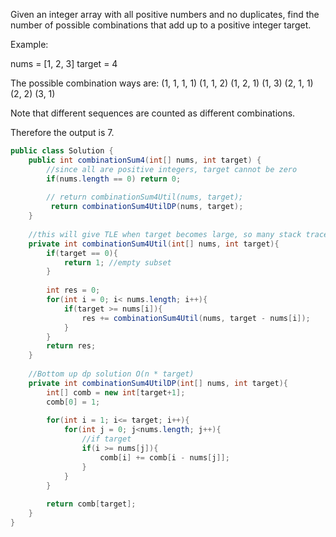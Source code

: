 Given an integer array with all positive numbers and no duplicates, find the number of possible combinations that add up to a positive integer target.

Example:

nums = [1, 2, 3]
target = 4

The possible combination ways are:
(1, 1, 1, 1)
(1, 1, 2)
(1, 2, 1)
(1, 3)
(2, 1, 1)
(2, 2)
(3, 1)

Note that different sequences are counted as different combinations.

Therefore the output is 7.

```java
public class Solution {
    public int combinationSum4(int[] nums, int target) {
        //since all are positive integers, target cannot be zero
        if(nums.length == 0) return 0;
        
        // return combinationSum4Util(nums, target);
         return combinationSum4UtilDP(nums, target);
    }
    
    //this will give TLE when target becomes large, so many stack traces. Use DP
    private int combinationSum4Util(int[] nums, int target){
        if(target == 0){
            return 1; //empty subset
        }
        
        int res = 0;
        for(int i = 0; i< nums.length; i++){
            if(target >= nums[i]){
                res += combinationSum4Util(nums, target - nums[i]);
            }
        }
        return res;
    }
    
    //Bottom up dp solution O(n * target)
    private int combinationSum4UtilDP(int[] nums, int target){
        int[] comb = new int[target+1];
        comb[0] = 1;
        
        for(int i = 1; i<= target; i++){
            for(int j = 0; j<nums.length; j++){
                //if target
                if(i >= nums[j]){
                    comb[i] += comb[i - nums[j]];
                }
            }
        }
        
        return comb[target];
    }
}
```
